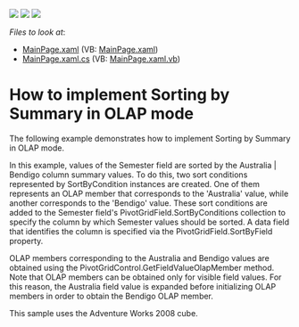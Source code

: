 <!-- default badges list -->
![](https://img.shields.io/endpoint?url=https://codecentral.devexpress.com/api/v1/VersionRange/128578191/11.2.5%2B)
[![](https://img.shields.io/badge/Open_in_DevExpress_Support_Center-FF7200?style=flat-square&logo=DevExpress&logoColor=white)](https://supportcenter.devexpress.com/ticket/details/E3679)
[![](https://img.shields.io/badge/📖_How_to_use_DevExpress_Examples-e9f6fc?style=flat-square)](https://docs.devexpress.com/GeneralInformation/403183)
<!-- default badges end -->
<!-- default file list -->
*Files to look at*:

* [MainPage.xaml](./CS/DXPivotGrid_OLAPSortByColumn/MainPage.xaml) (VB: [MainPage.xaml](./VB/DXPivotGrid_OLAPSortByColumn/MainPage.xaml))
* [MainPage.xaml.cs](./CS/DXPivotGrid_OLAPSortByColumn/MainPage.xaml.cs) (VB: [MainPage.xaml.vb](./VB/DXPivotGrid_OLAPSortByColumn/MainPage.xaml.vb))
<!-- default file list end -->
# How to implement Sorting by Summary in OLAP mode


<p>The following example demonstrates how to implement Sorting by Summary in OLAP mode.</p><p>In this example, values of the Semester field are sorted by the Australia | Bendigo column summary values. To do this, two sort conditions represented by SortByCondition instances are created. One of them represents an OLAP member that corresponds to the 'Australia' value, while another corresponds to the 'Bendigo' value. These sort conditions are added to the Semester field's PivotGridField.SortByConditions collection to specify the column by which Semester values should be sorted. A data field that identifies the column is specified via the PivotGridField.SortByField property.</p><p>OLAP members corresponding to the Australia and Bendigo values are obtained using the PivotGridControl.GetFieldValueOlapMember method. Note that OLAP members can be obtained only for visible field values. For this reason, the Australia field value is expanded before initializing OLAP members in order to obtain the Bendigo OLAP member.</p><p>This sample uses the Adventure Works 2008 cube.<br />
</p><br />


<br/>


